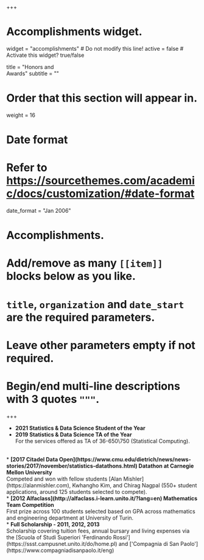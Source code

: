 +++
# Accomplishments widget.
widget = "accomplishments"  # Do not modify this line!
active = false  # Activate this widget? true/false

title = "Honors and <br> Awards"
subtitle = ""

# Order that this section will appear in.
weight = 16

# Date format
#   Refer to https://sourcethemes.com/academic/docs/customization/#date-format
date_format = "Jan 2006"

# Accomplishments.
#   Add/remove as many `[[item]]` blocks below as you like.
#   `title`, `organization` and `date_start` are the required parameters.
#   Leave other parameters empty if not required.
#   Begin/end multi-line descriptions with 3 quotes `"""`.
+++
* <b> 2021 Statistics & Data Science Student of the Year</b>
* <b> 2019 Statistics & Data Science TA of the Year</b> <br> 
For the services offered as TA of 36-650\750 (Statistical Computing). 
<br>
* <b> [2017 Citadel Data Open](https://www.cmu.edu/dietrich/news/news-stories/2017/november/statistics-datathons.html) Datathon at Carnegie Mellon University </b> <br> 
Competed and won with fellow students [Alan Mishler](https://alanmishler.com), Kwhangho Kim, and Chirag Nagpal (550+ student applications, around 125 students selected to compete). <br>
* <b> [2012 Alfaclass](http://alfaclass.i-learn.unito.it/?lang=en) Mathematics Team Competition </b> <br>
First prize across 100 students selected based on GPA across mathematics and engineering department at University of Turin. <br>
* <b> Full Scholarship - 2011, 2012, 2013 </b> <br>
Scholarship covering tuition fees, annual bursary and living expenses via the [Scuola of Studi Superiori 'Ferdinando Rossi'](https://ssst.campusnet.unito.it/do/home.pl) and ['Compagnia di San Paolo'](https://www.compagniadisanpaolo.it/eng)<br>
